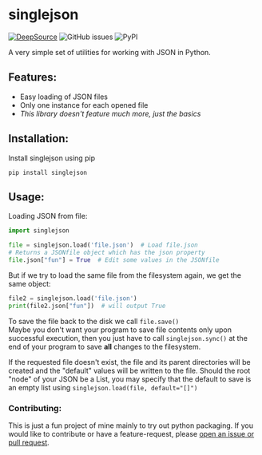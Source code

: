 # singlejson
[![DeepSource](https://deepsource.io/gh/Qrashi/singlejson.svg/?label=active+issues&show_trend=true&token=B2cM2gDNTg_l3cKdS6araDaE)](https://deepsource.io/gh/Qrashi/singlejson/?ref=repository-badge) ![GitHub issues](https://img.shields.io/github/issues/Qrashi/singlejson) ![PyPI](https://img.shields.io/pypi/v/singlejson)

A very simple set of utilities for working with JSON in Python.

## Features:
* Easy loading of JSON files
* Only one instance for each opened file
* _This library doesn't feature much more, just the basics_

## Installation:
Install singlejson using pip
```shell
pip install singlejson
```

## Usage:
Loading JSON from file:
```python
import singlejson

file = singlejson.load('file.json')  # Load file.json
# Returns a JSONfile object which has the json property
file.json["fun"] = True  # Edit some values in the JSONfile
```
But if we try to load the same file from the filesystem again, we get the same object:
```python
file2 = singlejson.load('file.json')
print(file2.json["fun"])  # will output True
```
To save the file back to the disk we call ``file.save()``<br>
Maybe you don't want your program to save file contents only upon successful execution, then you just have to call ``singlejson.sync()`` at the end of your program to save **all** changes to the filesystem.

If the requested file doesn't exist, the file and its parent directories will be created and the "default" values will be written to the file.
Should the root "node" of your JSON be a List, you may specify that the default to save is an empty list using ``singlejson.load(file, default="[]")``

### Contributing:
This is just a fun project of mine mainly to try out python packaging. If you would like to contribute or have a feature-request, please [open an issue or pull request](https://github.com/Qrashi/singlejson/issues/new).
